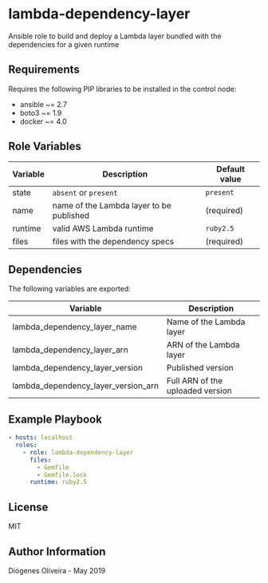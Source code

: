 # lambda-dependency-layer

Ansible role to build and deploy a Lambda layer bundled with the dependencies for a given runtime

## Requirements

Requires the following PIP libraries to be installed in the control node:

- ansible ~= 2.7
- boto3 ~= 1.9
- docker ~= 4.0

## Role Variables

| Variable | Description                              | Default value |
| -------- | ---------------------------------------- | ------------- |
| state    | `absent` or `present`                    | `present`     |
| name     | name of the Lambda layer to be published | (required)    |
| runtime  | valid AWS Lambda runtime                 | `ruby2.5`     |
| files    | files with the dependency specs          | (required)    |

## Dependencies

The following variables are exported:

| Variable                            | Description                      |
| ----------------------------------- | -------------------------------- |
| lambda_dependency_layer_name        | Name of the Lambda layer         |
| lambda_dependency_layer_arn         | ARN of the Lambda layer          |
| lambda_dependency_layer_version     | Published version                |
| lambda_dependency_layer_version_arn | Full ARN of the uploaded version |

## Example Playbook

```yaml
- hosts: localhost
  roles:
    - role: lambda-dependency-layer
      files:
        - Gemfile
        - Gemfile.lock
      runtime: ruby2.5
```

## License

MIT

## Author Information

Diógenes Oliveira - May 2019
